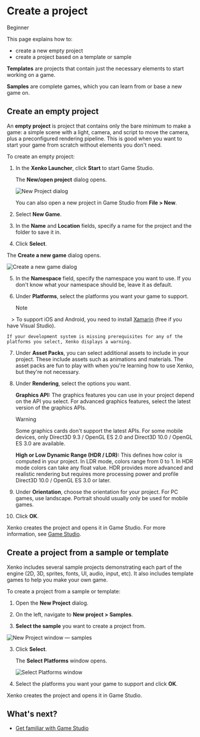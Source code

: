 # Create a project

<span class="label label-doc-level">Beginner</span>

This page explains how to:

* create a new empty project 
* create a project based on a template or sample 

**Templates** are projects that contain just the necessary elements to start working on a game.

**Samples** are complete games, which you can learn from or base a new game on.

## Create an empty project

An **empty project** is project that contains only the bare minimum to make a game: a simple scene with a light, camera, and script to move the camera, plus a preconfigured rendering pipeline. This is good when you want to start your game from scratch without elements you don't need. 

To create an empty project:

1. In the **Xenko Launcher**, click **Start** to start Game Studio. 

    The **New/open project** dialog opens.
    
    ![New Project dialog](media/create-project-new-open-project-window.png)

    You can also open a new project in Game Studio from **File > New**. 
    
2. Select **New Game**.

3. In the **Name** and **Location** fields, specify a name for the project and the folder to save it in.

4. Click **Select**.

The **Create a new game** dialog opens.

![Create a new game dialog](media/create-project-create-new-game.png)

5. In the **Namespace** field, specify the namespace you want to use. If you don't know what your namespace should be, leave it as default.

6. Under **Platforms**, select the platforms you want your game to support.  

    > [!Note]
    >  To support iOS and Android, you need to install <a href="https://www.xamarin.com/studio" target="_blank">Xamarin</a> (free if you have Visual Studio).

    If your development system is missing prerequisites for any of the platforms you select, Xenko displays a warning.

7. Under **Asset Packs**, you can select additional assets to include in your project. These include assets such as animations and materials. The asset packs are fun to play with when you're learning how to use Xenko, but they're not necessary.

8. Under **Rendering**, select the options you want.  
    
    **Graphics API:** The graphics features you can use in your project depend on the API you select. For advanced graphics features, select the latest version of the graphics APIs.
    
    >[!Warning]
    >Some graphics cards don't support the latest APIs. For some mobile devices, only Direct3D 9.3 / OpenGL ES 2.0 and Direct3D 10.0 / OpenGL ES 3.0 are available.

    **High or Low Dynamic Range (HDR / LDR):** This defines how color is computed in your project. In LDR mode, colors range from 0 to 1. In HDR mode colors can take any float value. HDR provides more advanced and realistic rendering but requires more processing power and profile Direct3D 10.0 / OpenGL ES 3.0 or later.

9. Under **Orientation**, choose the orientation for your project. For PC games, use landscape. Portrait should usually only be used for mobile games.

10. Click **OK**.

Xenko creates the project and opens it in Game Studio. For more information, see [Game Studio](../game-studio/index.md).

## Create a project from a sample or template

Xenko includes several sample projects demonstrating each part of the engine (2D, 3D, sprites, fonts, UI, audio, input, etc). It also includes template games to help you make your own game. 
    
To create a project from a sample or template:

 1. Open the **New Project** dialog.
    
 2.	On the left, navigate to **New project > Samples**.
 
 2. **Select the sample** you want to create a project from. 
    
   ![New Project window — samples](media/create-project-new-open-project-samples.png)

 3. Click **Select**.

    The **Select Platforms** window opens.

    ![Select Platforms window](media/create-project-select-platform.png)
    	
 4. Select the platforms you want your game to support and click **OK**.

Xenko creates the project and opens it in Game Studio. 

## What's next?

* [Get familiar with Game Studio](../game-studio/index.md)